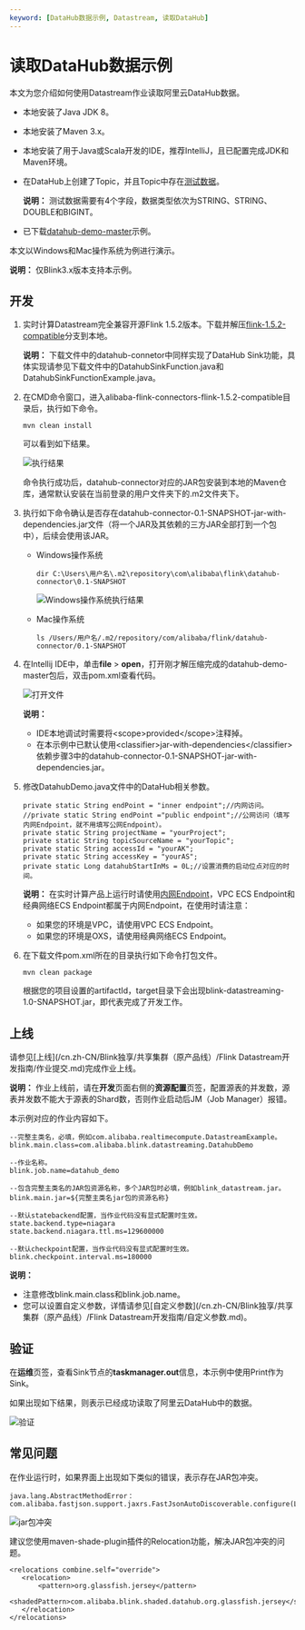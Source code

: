 ```yaml
---
keyword: [DataHub数据示例, Datastream, 读取DataHub]
---
```


# 读取DataHub数据示例

本文为您介绍如何使用Datastream作业读取阿里云DataHub数据。

-   本地安装了Java JDK 8。
-   本地安装了Maven 3.x。
-   本地安装了用于Java或Scala开发的IDE，推荐IntelliJ，且已配置完成JDK和Maven环境。
-   在DataHub上创建了Topic，并且Topic中存在[测试数据](http://docs-aliyun.cn-hangzhou.oss.aliyun-inc.com/assets/attach/159298/cn_zh/1585122460234/datahub_input.csv)。

    **说明：** 测试数据需要有4个字段，数据类型依次为STRING、STRING、DOUBLE和BIGINT。

-   已下载[datahub-demo-master](https://github.com/RealtimeCompute/datahub-demo)示例。

本文以Windows和Mac操作系统为例进行演示。

**说明：** 仅Blink3.x版本支持本示例。

## 开发

1.  实时计算Datastream完全兼容开源Flink 1.5.2版本。下载并解压[flink-1.5.2-compatible](https://github.com/alibaba/alibaba-flink-connectors/tree/flink-1.5.2-compatible)分支到本地。

    **说明：** 下载文件中的datahub-connetor中同样实现了DataHub Sink功能，具体实现请参见下载文件中的DatahubSinkFunction.java和DatahubSinkFunctionExample.java。

2.  在CMD命令窗口，进入alibaba-flink-connectors-flink-1.5.2-compatible目录后，执行如下命令。

    ```
    mvn clean install
    ```

    可以看到如下结果。

    ![执行结果 ](https://static-aliyun-doc.oss-cn-hangzhou.aliyuncs.com/assets/img/zh-CN/9265749951/p89088.png)

    命令执行成功后，datahub-connector对应的JAR包安装到本地的Maven仓库，通常默认安装在当前登录的用户文件夹下的.m2文件夹下。

3.  执行如下命令确认是否存在datahub-connector-0.1-SNAPSHOT-jar-with-dependencies.jar文件（将一个JAR及其依赖的三方JAR全部打到一个包中），后续会使用该JAR。

    -   Windows操作系统

        ```
        dir C:\Users\用户名\.m2\repository\com\alibaba\flink\datahub-connector\0.1-SNAPSHOT
        ```

        ![Windows操作系统执行结果](../images/p88530.png "Windows操作系统执行结果")

    -   Mac操作系统

        ```
        ls /Users/用户名/.m2/repository/com/alibaba/flink/datahub-connector/0.1-SNAPSHOT
        ```

4.  在Intellij IDE中，单击**file** \> **open**，打开刚才解压缩完成的datahub-demo-master包后，双击pom.xml查看代码。

    ![打开文件](https://static-aliyun-doc.oss-cn-hangzhou.aliyuncs.com/assets/img/zh-CN/9265749951/p91045.png)

    **说明：**

    -   IDE本地调试时需要将<scope\>provided</scope\>注释掉。
    -   在本示例中已默认使用<classifier\>jar-with-dependencies</classifier\>依赖步骤3中的datahub-connector-0.1-SNAPSHOT-jar-with-dependencies.jar。
5.  修改DatahubDemo.java文件中的DataHub相关参数。

    ```
    private static String endPoint = "inner endpoint";//内网访问。
    //private static String endPoint ="public endpoint";//公网访问（填写内网Endpoint，就不用填写公网Endpoint）。
    private static String projectName = "yourProject";
    private static String topicSourceName = "yourTopic";
    private static String accessId = "yourAK";
    private static String accessKey = "yourAS";
    private static Long datahubStartInMs = 0L;//设置消费的启动位点对应的时间。
    ```

    **说明：** 在实时计算产品上运行时请使用[内网Endpoint](https://help.aliyun.com/document_detail/158778.html?spm=a2c4g.11186623.6.547.77a91fd1eveQrC)，VPC ECS Endpoint和经典网络ECS Endpoint都属于内网Endpoint，在使用时请注意：

    -   如果您的环境是VPC，请使用VPC ECS Endpoint。
    -   如果您的环境是OXS，请使用经典网络ECS Endpoint。
6.  在下载文件pom.xml所在的目录执行如下命令打包文件。

    ```
    mvn clean package
    ```

    根据您的项目设置的artifactId，target目录下会出现blink-datastreaming-1.0-SNAPSHOT.jar，即代表完成了开发工作。


## 上线

请参见[上线](/cn.zh-CN/Blink独享/共享集群（原产品线）/Flink Datastream开发指南/作业提交.md)完成作业上线。

**说明：** 作业上线前，请在**开发**页面右侧的**资源配置**页签，配置源表的并发数，源表并发数不能大于源表的Shard数，否则作业启动后JM（Job Manager）报错。

本示例对应的作业内容如下。

```
--完整主类名，必填，例如com.alibaba.realtimecompute.DatastreamExample。
blink.main.class=com.alibaba.blink.datastreaming.DatahubDemo

--作业名称。
blink.job.name=datahub_demo

--包含完整主类名的JAR包资源名称，多个JAR包时必填，例如blink_datastream.jar。
blink.main.jar=${完整主类名jar包的资源名称}

--默认statebackend配置，当作业代码没有显式配置时生效。
state.backend.type=niagara
state.backend.niagara.ttl.ms=129600000

--默认checkpoint配置，当作业代码没有显式配置时生效。
blink.checkpoint.interval.ms=180000
```

**说明：**

-   注意修改blink.main.class和blink.job.name。
-   您可以设置自定义参数，详情请参见[自定义参数](/cn.zh-CN/Blink独享/共享集群（原产品线）/Flink Datastream开发指南/自定义参数.md)。

## 验证

在**运维**页签，查看Sink节点的**taskmanager.out**信息，本示例中使用Print作为Sink。

如果出现如下结果，则表示已经成功读取了阿里云DataHub中的数据。

![验证](https://static-aliyun-doc.oss-cn-hangzhou.aliyuncs.com/assets/img/zh-CN/9265749951/p88531.png)

## 常见问题

在作业运行时，如果界面上出现如下类似的错误，表示存在JAR包冲突。

```
java.lang.AbstractMethodError：com.alibaba.fastjson.support.jaxrs.FastJsonAutoDiscoverable.configure(Lcom/alibaba/blink/shaded/datahub/javax/ws/rs/core/FeatureContext;)
```

![jar包冲突](https://static-aliyun-doc.oss-cn-hangzhou.aliyuncs.com/assets/img/zh-CN/9265749951/p88532.png)

建议您使用maven-shade-plugin插件的Relocation功能，解决JAR包冲突的问题。

```
<relocations combine.self="override">
   <relocation>
       <pattern>org.glassfish.jersey</pattern>
       <shadedPattern>com.alibaba.blink.shaded.datahub.org.glassfish.jersey</shadedPattern>
   </relocation>
</relocations>
```

